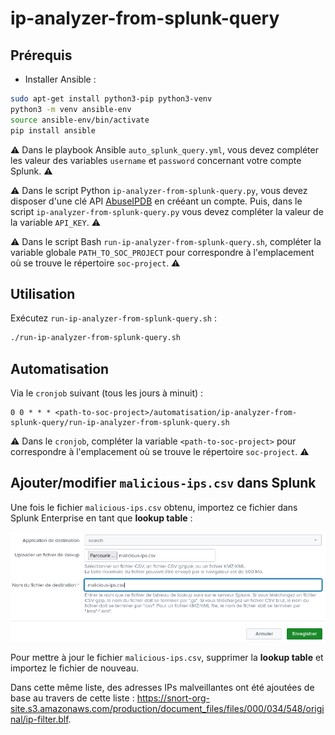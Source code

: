 # ip-analyzer-from-splunk-query

## Prérequis

- Installer Ansible :

```bash
sudo apt-get install python3-pip python3-venv
python3 -m venv ansible-env
source ansible-env/bin/activate
pip install ansible
```

⚠️ Dans le playbook Ansible ```auto_splunk_query.yml```, vous devez compléter les valeur des variables ```username``` et ```password``` concernant votre compte Splunk. ⚠️

⚠️ Dans le script Python ```ip-analyzer-from-splunk-query.py```, vous devez disposer d'une clé API [AbuseIPDB](https://www.abuseipdb.com) en crééant un compte. Puis, dans le script ```ip-analyzer-from-splunk-query.py``` vous devez compléter la valeur de la variable ```API_KEY```. ⚠️

⚠️ Dans le script Bash ```run-ip-analyzer-from-splunk-query.sh```,  compléter la variable globale ```PATH_TO_SOC_PROJECT``` pour correspondre à l'emplacement où se trouve le répertoire ```soc-project```. ⚠️

## Utilisation

Exécutez ```run-ip-analyzer-from-splunk-query.sh``` : 

```bash
./run-ip-analyzer-from-splunk-query.sh
```

## Automatisation

Via le ```cronjob``` suivant (tous les jours à minuit) :

```
0 0 * * * <path-to-soc-project>/automatisation/ip-analyzer-from-splunk-query/run-ip-analyzer-from-splunk-query.sh
```

⚠️ Dans le ```cronjob```,  compléter la variable ```<path-to-soc-project>``` pour correspondre à l'emplacement où se trouve le répertoire ```soc-project```. ⚠️

## Ajouter/modifier ```malicious-ips.csv``` dans Splunk

Une fois le fichier ```malicious-ips.csv``` obtenu, importez ce fichier dans Splunk Enterprise en tant que **lookup table** :

![add-lookup-table](assets/add-lookup-table.png)

Pour mettre à jour le fichier ```malicious-ips.csv```, supprimer la **lookup table** et importez le fichier de nouveau.

Dans cette même liste, des adresses IPs malveillantes ont été ajoutées de base au travers de cette liste : https://snort-org-site.s3.amazonaws.com/production/document_files/files/000/034/548/original/ip-filter.blf.
